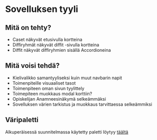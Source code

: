 # Sovelluksen tyyli

## Mitä on tehty?

- Caset näkyvät etusivulla kortteina
- Diffiryhmät näkyvät diffit -sivulla kortteina
- Diffit näkyvät diffiryhmien sisällä Accordioneina

## Mitä voisi tehdä?

- Kielivalikko samantyyliseksi kuin muut navbarin napit
- Toimenpiteille visuaaliset tasot
- Toimenpiteen oman sivun tyylittely
- Toimepiteen muokkaus modal korttiin?
- Opiskelijan Anamneesinäkymä selkeämmäksi
- Sovelluksen värien tarkistus ja muokkaus tarvittaessa selkeämmiksi

## Väripaletti

Alkuperäisessä suunnitelmassa käytetty paletti löytyy [täältä](https://coolors.co/d8f3dc-b7e4c7-95d5b2-74c69d-52b788-40916c-2d6a4f-1b4332-f0ffdd-fdf3aa)
